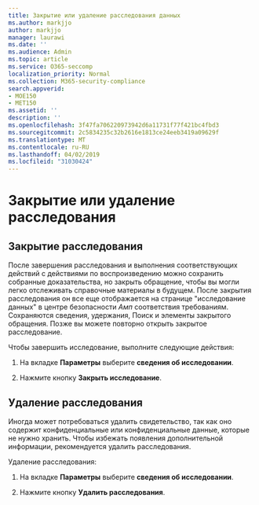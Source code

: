 ```yaml
---
title: Закрытие или удаление расследования данных
ms.author: markjjo
author: markjjo
manager: laurawi
ms.date: ''
ms.audience: Admin
ms.topic: article
ms.service: O365-seccomp
localization_priority: Normal
ms.collection: M365-security-compliance
search.appverid:
- MOE150
- MET150
ms.assetid: ''
description: ''
ms.openlocfilehash: 3f47fa706220973942d6a11731f77f421bc4fbd3
ms.sourcegitcommit: 2c5834235c32b2616e1813ce24eeb3419a09629f
ms.translationtype: MT
ms.contentlocale: ru-RU
ms.lasthandoff: 04/02/2019
ms.locfileid: "31030424"
---
```

# <a name="close-or-delete-an-investigation"></a>Закрытие или удаление расследования

## <a name="close-an-investigation"></a>Закрытие расследования

 После завершения расследования и выполнения соответствующих действий с действиями по воспроизведению можно сохранить собранные доказательства, но закрыть обращение, чтобы вы могли легко отслеживать справочные материалы в будущем. После закрытия расследования он все еще отображается на странице "исследование данных" в центре безопасности _Амп_ соответствия требованиям. Сохраняются сведения, удержания, Поиск и элементы закрытого обращения. Позже вы можете повторно открыть закрытое расследование.

Чтобы завершить исследование, выполните следующие действия:

1. На вкладке **Параметры** выберите **сведения об исследовании**.

2. Нажмите кнопку **Закрыть исследование**. 


## <a name="delete-an-investigation"></a>Удаление расследования

Иногда может потребоваться удалить свидетельство, так как оно содержит конфиденциальные или конфиденциальные данные, которые не нужно хранить. Чтобы избежать появления дополнительной информации, рекомендуется удалить расследования.

Удаление расследования:

1. На вкладке **Параметры** выберите **сведения об исследовании**.

2. Нажмите кнопку **Удалить расследования**. 